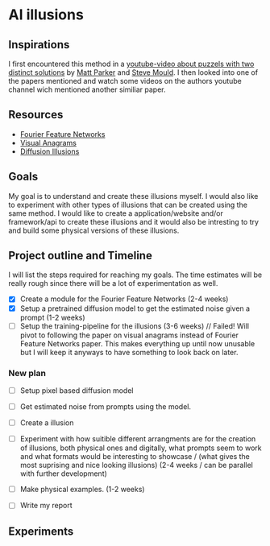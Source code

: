 # AI illusions

## Inspirations
I first encountered this method in a [youtube-video about puzzels with two distinct solutions](https://www.youtube.com/watch?v=b5nElEbbnfU) by [Matt Parker](https://www.youtube.com/@standupmaths) and [Steve Mould](https://www.youtube.com/@SteveMould). I then looked into one of the papers mentioned and watch some videos on the authors youtube channel wich mentioned another similiar paper.


## Resources
- [Fourier Feature Networks](https://arxiv.org/pdf/2006.10739)
- [Visual Anagrams](https://arxiv.org/abs/2311.17919)
- [Diffusion Illusions](https://arxiv.org/abs/2312.03817)

## Goals
My goal is to understand and create these illusions myself. I would also like to experiment with other types of illusions that can be created using the same method. I would like to create a application/website and/or framework/api to create these illusions and it would also be intresting to try and build some physical versions of these illusions.

## Project outline and Timeline
I will list the steps required for reaching my goals. The time estimates will be really rough since there will be a lot of experimentation as well.

- [X] Create a module for the Fourier Feature Networks (2-4 weeks)
- [X] Setup a pretrained diffusion model to get the estimated noise given a prompt (1-2 weeks)
- [ ] Setup the training-pipeline for the illusions (3-6 weeks)
      // Failed! Will pivot to following the paper on visual anagrams instead of Fourier Feature Networks paper. This makes everything up until now unusable but I will keep it anyways to have something to look back on later.

### New plan
- [ ] Setup pixel based diffusion model
- [ ] Get estimated noise from prompts using the model.
- [ ] Create a illusion
   
- [ ] Experiment with how suitible different arrangments are for the creation of illusions, both physical ones and digitally, what prompts seem to work and what formats would be interesting to showcase / (what gives the most suprising and nice looking illusions) (2-4 weeks / can be parallel with further development)
- [ ] Make physical examples. (1-2 weeks)
- [ ] Write my report


## Experiments




